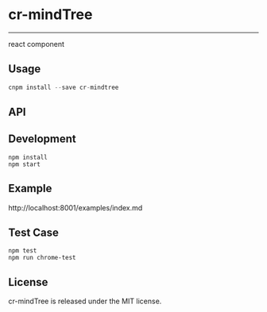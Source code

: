 # cr-mindTree
---

react component


## Usage

```jsx
cnpm install --save cr-mindtree
```

## API

## Development

```
npm install
npm start
```

## Example

http://localhost:8001/examples/index.md



## Test Case

```
npm test
npm run chrome-test
```


## License

cr-mindTree is released under the MIT license.
